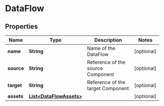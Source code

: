 
# DataFlow

## Properties
Name | Type | Description | Notes
------------ | ------------- | ------------- | -------------
**name** | **String** | Name of the DataFlow |  [optional]
**source** | **String** | Reference of the source Component |  [optional]
**target** | **String** | Reference of the target Component |  [optional]
**assets** | [**List&lt;DataFlowAssets&gt;**](DataFlowAssets.md) |  |  [optional]



